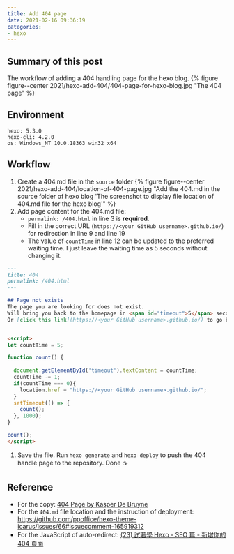 ```yaml
---
title: Add 404 page
date: 2021-02-16 09:36:19
categories:
- hexo
---
```


## Summary of this post
The workflow of adding a 404 handling page for the hexo blog.
{% figure figure--center 2021/hexo-add-404/404-page-for-hexo-blog.jpg "The 404 page" %}


## Environment
```
hexo: 5.3.0
hexo-cli: 4.2.0
os: Windows_NT 10.0.18363 win32 x64
```


## Workflow
1. Create a 404.md file in the `source` folder
{% figure figure--center 2021/hexo-add-404/location-of-404-page.jpg "Add the 404.md in the source folder of hexo blog 'The screenshot to display file location of 404.md file for the hexo blog'" %}
1. Add page content for the 404.md file:
     - `permalink: /404.html` in line 3 is **required**.
     - Fill in the correct URL (`https://<your GitHub username>.github.io/`) for redirection in line 9 and line 19
     - The value of `countTime` in line 12 can be updated to the preferred waiting time. I just leave the waiting time as 5 seconds without changing it.
```markdown
---
title: 404
permalink: /404.html
---

## Page not exists
The page you are looking for does not exist.
Will bring you back to the homepage in <span id="timeout">5</span> second(s).
Or [click this link](https://<your GitHub username>.github.io/) to go back to the homepage immediately.


<script>
let countTime = 5;

function count() {
  
  document.getElementById('timeout').textContent = countTime;
  countTime -= 1;
  if(countTime === 0){
    location.href = "https://<your GitHub username>.github.io/";
  }
  setTimeout(() => {
    count();
  }, 1000);
}

count();
</script>
```
1. Save the file. Run `hexo generate` and `hexo deploy` to push the 404 handle page to the repository. Done ☕


## Reference
- For the copy: 
    [404 Page by Kasper De Bruyne](https://codepen.io/kdbkapsere/pen/oNXLbqQ)
- For the `404.md` file location and the instruction of deployment: 
    https://github.com/ppoffice/hexo-theme-icarus/issues/66#issuecomment-165919312
- For the JavaScript of auto-redirect: 
    [(23) 試著學 Hexo - SEO 篇 - 新增你的 404 頁面](https://ithelp.ithome.com.tw/articles/10249685)